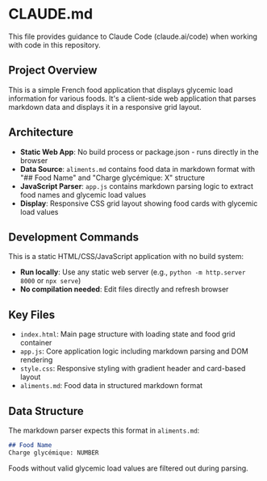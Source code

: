# CLAUDE.md

This file provides guidance to Claude Code (claude.ai/code) when working with code in this repository.

## Project Overview

This is a simple French food application that displays glycemic load information for various foods. It's a client-side web application that parses markdown data and displays it in a responsive grid layout.

## Architecture

- **Static Web App**: No build process or package.json - runs directly in the browser
- **Data Source**: `aliments.md` contains food data in markdown format with "## Food Name" and "Charge glycémique: X" structure
- **JavaScript Parser**: `app.js` contains markdown parsing logic to extract food names and glycemic load values
- **Display**: Responsive CSS grid layout showing food cards with glycemic load values

## Development Commands

This is a static HTML/CSS/JavaScript application with no build system:

- **Run locally**: Use any static web server (e.g., `python -m http.server 8000` or `npx serve`)
- **No compilation needed**: Edit files directly and refresh browser

## Key Files

- `index.html`: Main page structure with loading state and food grid container
- `app.js`: Core application logic including markdown parsing and DOM rendering
- `style.css`: Responsive styling with gradient header and card-based layout
- `aliments.md`: Food data in structured markdown format

## Data Structure

The markdown parser expects this format in `aliments.md`:
```markdown
## Food Name
Charge glycémique: NUMBER
```

Foods without valid glycemic load values are filtered out during parsing.